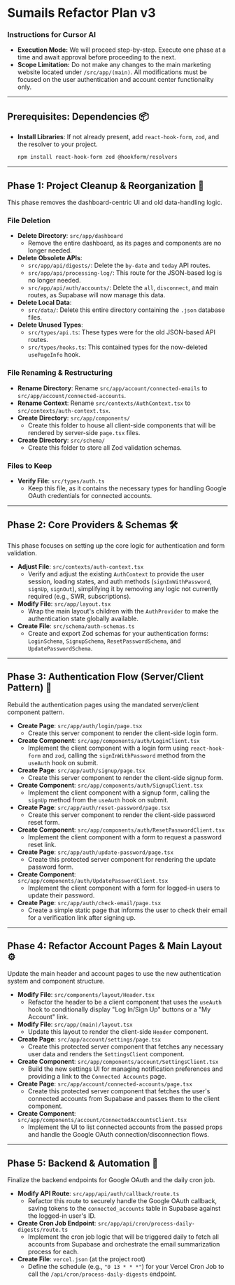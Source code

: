 # Sumails Refactor Plan v3

### Instructions for Cursor AI
* **Execution Mode:** We will proceed step-by-step. Execute one phase at a time and await approval before proceeding to the next.
* **Scope Limitation:** Do not make any changes to the main marketing website located under `/src/app/(main)`. All modifications must be focused on the user authentication and account center functionality only.

---

## Prerequisites: Dependencies 📦

* **Install Libraries**: If not already present, add `react-hook-form`, `zod`, and the resolver to your project.
    ```bash
    npm install react-hook-form zod @hookform/resolvers
    ```

---

## Phase 1: Project Cleanup & Reorganization 🧹

This phase removes the dashboard-centric UI and old data-handling logic.

### File Deletion

* **Delete Directory**: `src/app/dashboard`
    * Remove the entire dashboard, as its pages and components are no longer needed.
* **Delete Obsolete APIs**:
    * `src/app/api/digests/`: Delete the `by-date` and `today` API routes.
    * `src/app/api/processing-log/`: This route for the JSON-based log is no longer needed.
    * `src/app/api/auth/accounts/`: Delete the `all`, `disconnect`, and main routes, as Supabase will now manage this data.
* **Delete Local Data**:
    * `src/data/`: Delete this entire directory containing the `.json` database files.
* **Delete Unused Types**:
    * `src/types/api.ts`: These types were for the old JSON-based API routes.
    * `src/types/hooks.ts`: This contained types for the now-deleted `usePageInfo` hook.

### File Renaming & Restructuring

* **Rename Directory**: Rename `src/app/account/connected-emails` to `src/app/account/connected-accounts`.
* **Rename Context**: Rename `src/contexts/AuthContext.tsx` to `src/contexts/auth-context.tsx`.
* **Create Directory**: `src/app/components/`
    * Create this folder to house all client-side components that will be rendered by server-side `page.tsx` files.
* **Create Directory**: `src/schema/`
    * Create this folder to store all Zod validation schemas.

### Files to Keep

* **Verify File**: `src/types/auth.ts`
    * Keep this file, as it contains the necessary types for handling Google OAuth credentials for connected accounts.

---

## Phase 2: Core Providers & Schemas 🛠️

This phase focuses on setting up the core logic for authentication and form validation.

* **Adjust File**: `src/contexts/auth-context.tsx`
    * Verify and adjust the existing `AuthContext` to provide the user session, loading states, and auth methods (`signInWithPassword`, `signUp`, `signOut`), simplifying it by removing any logic not currently required (e.g., SWR, subscriptions).
* **Modify File**: `src/app/layout.tsx`
    * Wrap the main layout's children with the `AuthProvider` to make the authentication state globally available.
* **Create File**: `src/schema/auth-schemas.ts`
    * Create and export Zod schemas for your authentication forms: `LoginSchema`, `SignupSchema`, `ResetPasswordSchema`, and `UpdatePasswordSchema`.

---

## Phase 3: Authentication Flow (Server/Client Pattern) 🚪

Rebuild the authentication pages using the mandated server/client component pattern.

* **Create Page**: `src/app/auth/login/page.tsx`
    * Create this server component to render the client-side login form.
* **Create Component**: `src/app/components/auth/LoginClient.tsx`
    * Implement the client component with a login form using `react-hook-form` and `zod`, calling the `signInWithPassword` method from the `useAuth` hook on submit.
* **Create Page**: `src/app/auth/signup/page.tsx`
    * Create this server component to render the client-side signup form.
* **Create Component**: `src/app/components/auth/SignupClient.tsx`
    * Implement the client component with a signup form, calling the `signUp` method from the `useAuth` hook on submit.
* **Create Page**: `src/app/auth/reset-password/page.tsx`
    * Create this server component to render the client-side password reset form.
* **Create Component**: `src/app/components/auth/ResetPasswordClient.tsx`
    * Implement the client component with a form to request a password reset link.
* **Create Page**: `src/app/auth/update-password/page.tsx`
    * Create this protected server component for rendering the update password form.
* **Create Component**: `src/app/components/auth/UpdatePasswordClient.tsx`
    * Implement the client component with a form for logged-in users to update their password.
* **Create Page**: `src/app/auth/check-email/page.tsx`
    * Create a simple static page that informs the user to check their email for a verification link after signing up.

---

## Phase 4: Refactor Account Pages & Main Layout ⚙️

Update the main header and account pages to use the new authentication system and component structure.

* **Modify File**: `src/components/layout/Header.tsx`
    * Refactor the header to be a client component that uses the `useAuth` hook to conditionally display "Log In/Sign Up" buttons or a "My Account" link.
* **Modify File**: `src/app/(main)/layout.tsx`
    * Update this layout to render the client-side `Header` component.
* **Create Page**: `src/app/account/settings/page.tsx`
    * Create this protected server component that fetches any necessary user data and renders the `SettingsClient` component.
* **Create Component**: `src/app/components/account/SettingsClient.tsx`
    * Build the new settings UI for managing notification preferences and providing a link to the `Connected Accounts` page.
* **Create Page**: `src/app/account/connected-accounts/page.tsx`
    * Create this protected server component that fetches the user's connected accounts from Supabase and passes them to the client component.
* **Create Component**: `src/app/components/account/ConnectedAccountsClient.tsx`
    * Implement the UI to list connected accounts from the passed props and handle the Google OAuth connection/disconnection flows.

---

## Phase 5: Backend & Automation 🔄

Finalize the backend endpoints for Google OAuth and the daily cron job.

* **Modify API Route**: `src/app/api/auth/callback/route.ts`
    * Refactor this route to securely handle the Google OAuth callback, saving tokens to the `connected_accounts` table in Supabase against the logged-in user's ID.
* **Create Cron Job Endpoint**: `src/app/api/cron/process-daily-digests/route.ts`
    * Implement the cron job logic that will be triggered daily to fetch all accounts from Supabase and orchestrate the email summarization process for each.
* **Create File**: `vercel.json` (at the project root)
    * Define the schedule (e.g., `"0 13 * * *"`) for your Vercel Cron Job to call the `/api/cron/process-daily-digests` endpoint.
